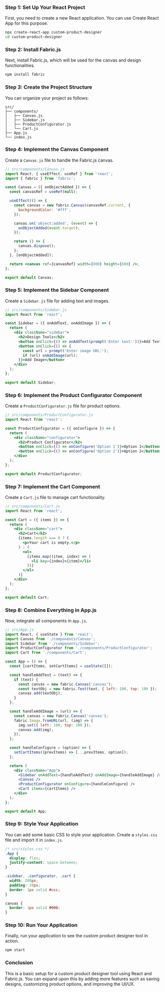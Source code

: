 ### Step 1: Set Up Your React Project

First, you need to create a new React application. You can use Create React App for this purpose.

```bash
npx create-react-app custom-product-designer
cd custom-product-designer
```

### Step 2: Install Fabric.js

Next, install Fabric.js, which will be used for the canvas and design functionalities.

```bash
npm install fabric
```

### Step 3: Create the Project Structure

You can organize your project as follows:

```
src/
├── components/
│   ├── Canvas.js
│   ├── Sidebar.js
│   ├── ProductConfigurator.js
│   └── Cart.js
├── App.js
└── index.js
```

### Step 4: Implement the Canvas Component

Create a `Canvas.js` file to handle the Fabric.js canvas.

```jsx
// src/components/Canvas.js
import React, { useEffect, useRef } from 'react';
import { fabric } from 'fabric';

const Canvas = ({ onObjectAdded }) => {
  const canvasRef = useRef(null);

  useEffect(() => {
    const canvas = new fabric.Canvas(canvasRef.current, {
      backgroundColor: '#fff',
    });

    canvas.on('object:added', (event) => {
      onObjectAdded(event.target);
    });

    return () => {
      canvas.dispose();
    };
  }, [onObjectAdded]);

  return <canvas ref={canvasRef} width={800} height={600} />;
};

export default Canvas;
```

### Step 5: Implement the Sidebar Component

Create a `Sidebar.js` file for adding text and images.

```jsx
// src/components/Sidebar.js
import React from 'react';

const Sidebar = ({ onAddText, onAddImage }) => {
  return (
    <div className="sidebar">
      <h2>Design Tools</h2>
      <button onClick={() => onAddText(prompt('Enter text:'))}>Add Text</button>
      <button onClick={() => {
        const url = prompt('Enter image URL:');
        if (url) onAddImage(url);
      }}>Add Image</button>
    </div>
  );
};

export default Sidebar;
```

### Step 6: Implement the Product Configurator Component

Create a `ProductConfigurator.js` file for product options.

```jsx
// src/components/ProductConfigurator.js
import React from 'react';

const ProductConfigurator = ({ onConfigure }) => {
  return (
    <div className="configurator">
      <h2>Product Configurator</h2>
      <button onClick={() => onConfigure('Option 1')}>Option 1</button>
      <button onClick={() => onConfigure('Option 2')}>Option 2</button>
    </div>
  );
};

export default ProductConfigurator;
```

### Step 7: Implement the Cart Component

Create a `Cart.js` file to manage cart functionality.

```jsx
// src/components/Cart.js
import React from 'react';

const Cart = ({ items }) => {
  return (
    <div className="cart">
      <h2>Cart</h2>
      {items.length === 0 ? (
        <p>Your cart is empty.</p>
      ) : (
        <ul>
          {items.map((item, index) => (
            <li key={index}>{item}</li>
          ))}
        </ul>
      )}
    </div>
  );
};

export default Cart;
```

### Step 8: Combine Everything in App.js

Now, integrate all components in `App.js`.

```jsx
// src/App.js
import React, { useState } from 'react';
import Canvas from './components/Canvas';
import Sidebar from './components/Sidebar';
import ProductConfigurator from './components/ProductConfigurator';
import Cart from './components/Cart';

const App = () => {
  const [cartItems, setCartItems] = useState([]);

  const handleAddText = (text) => {
    if (text) {
      const canvas = new fabric.Canvas('canvas');
      const textObj = new fabric.Text(text, { left: 100, top: 100 });
      canvas.add(textObj);
    }
  };

  const handleAddImage = (url) => {
    const canvas = new fabric.Canvas('canvas');
    fabric.Image.fromURL(url, (img) => {
      img.set({ left: 100, top: 100 });
      canvas.add(img);
    });
  };

  const handleConfigure = (option) => {
    setCartItems((prevItems) => [...prevItems, option]);
  };

  return (
    <div className="App">
      <Sidebar onAddText={handleAddText} onAddImage={handleAddImage} />
      <Canvas />
      <ProductConfigurator onConfigure={handleConfigure} />
      <Cart items={cartItems} />
    </div>
  );
};

export default App;
```

### Step 9: Style Your Application

You can add some basic CSS to style your application. Create a `styles.css` file and import it in `index.js`.

```css
/* src/styles.css */
.App {
  display: flex;
  justify-content: space-between;
}

.sidebar, .configurator, .cart {
  width: 200px;
  padding: 20px;
  border: 1px solid #ccc;
}

canvas {
  border: 1px solid #000;
}
```

### Step 10: Run Your Application

Finally, run your application to see the custom product designer tool in action.

```bash
npm start
```

### Conclusion

This is a basic setup for a custom product designer tool using React and Fabric.js. You can expand upon this by adding more features such as saving designs, customizing product options, and improving the UI/UX.